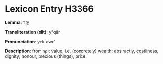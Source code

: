 # Lexicon Entry H3366

**Lemma**: יְקָר

**Transliteration (xlit)**: yᵉqâr

**Pronunciation**: yek-awr'

**Description**:
from יָקַר; value, i.e. (concretely) wealth; abstractly, costliness, dignity; honour, precious (things), price.
